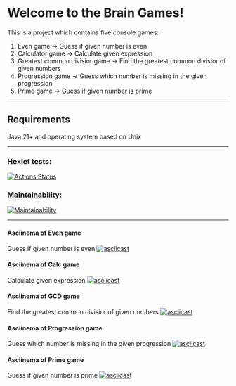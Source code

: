 # Welcome to the Brain Games! #
This is a project which contains five console games:
1) Even game -> Guess if given number is even
2) Calculator game -> Calculate given expression
3) Greatest common divisior game -> Find the greatest common divisior of given numbers
4) Progression game -> Guess which number is missing in the given progression
5) Prime game -> Guess if given number is prime
***
## Requirements ##
Java 21+ and operating system based on Unix
***
### Hexlet tests:
[![Actions Status](https://github.com/Macintosh-ui/java-project-61/actions/workflows/hexlet-check.yml/badge.svg)](https://github.com/Macintosh-ui/java-project-61/actions)

### Maintainability:
[![Maintainability](https://api.codeclimate.com/v1/badges/b00ea37f925015fa37e5/maintainability)](https://codeclimate.com/github/Macintosh-ui/java-project-61/maintainability)
***
#### Asciinema of Even game
Guess if given number is even
[![asciicast](https://asciinema.org/a/sWhirt1wHvr9bzrRbQi7U0Z1r.svg)](https://asciinema.org/a/sWhirt1wHvr9bzrRbQi7U0Z1r)

#### Asciinema of Calc game
Calculate given expression
[![asciicast](https://asciinema.org/a/Q6fEVN0T7ZNkPIzhhSpPWWLJa.svg)](https://asciinema.org/a/Q6fEVN0T7ZNkPIzhhSpPWWLJa)

#### Asciinema of GCD game
Find the greatest common divisior of given numbers
[![asciicast](https://asciinema.org/a/UE67cSvSGtfMTj8bQTXoHaaZ2.svg)](https://asciinema.org/a/UE67cSvSGtfMTj8bQTXoHaaZ2)

#### Asciinema of Progression game
Guess which number is missing in the given progression
[![asciicast](https://asciinema.org/a/XuKeB2xDGE32GVb6ahwrqYshK.svg)](https://asciinema.org/a/XuKeB2xDGE32GVb6ahwrqYshK)

#### Asciinema of Prime game
Guess if given number is prime
[![asciicast](https://asciinema.org/a/w8EMJWUnPvCP2ShnS5Nh8kiSE.svg)](https://asciinema.org/a/w8EMJWUnPvCP2ShnS5Nh8kiSE)
